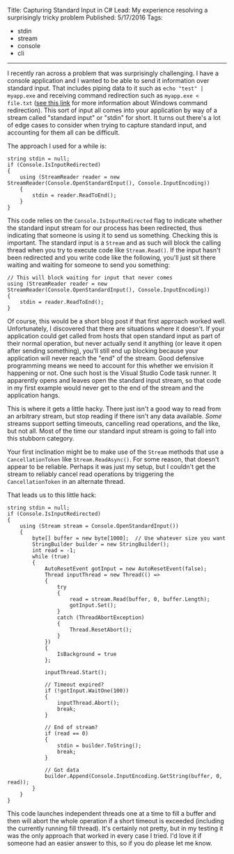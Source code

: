 Title: Capturing Standard Input in C#
Lead: My experience resolving a surprisingly tricky problem
Published: 5/17/2016
Tags:
  - stdin
  - stream
  - console
  - cli
---
I recently ran across a problem that was surprisingly challenging. I have a console application and I wanted to be able to send it information over standard input. That includes piping data to it such as `echo "test" | myapp.exe` and receiving command redirection such as `myapp.exe < file.txt` ([see this link](https://www.microsoft.com/resources/documentation/windows/xp/all/proddocs/en-us/redirection.mspx) for more information about Windows command redirection). This sort of input all comes into your application by way of a stream called "standard input" or "stdin" for short. It turns out there's a lot of edge cases to consider when trying to capture standard input, and accounting for them all can be difficult.

The approach I used for a while is:

```
string stdin = null;
if (Console.IsInputRedirected)
{
    using (StreamReader reader = new StreamReader(Console.OpenStandardInput(), Console.InputEncoding))
    {
        stdin = reader.ReadToEnd();
    }
}
```

This code relies on the `Console.IsInputRedirected` flag to indicate whether the standard input stream for our process has been redirected, thus indicating that someone is using it to send us something. Checking this is important. The standard input is a `Stream` and as such will block the calling thread when you try to execute code like `Stream.Read()`. If the input hasn't been redirected and you write code like the following, you'll just sit there waiting and waiting for someone to send you something:

```
// This will block waiting for input that never comes
using (StreamReader reader = new StreamReader(Console.OpenStandardInput(), Console.InputEncoding))
{
    stdin = reader.ReadToEnd();
}
```

Of course, this would be a short blog post if that first approach worked well. Unfortunately, I discovered that there are situations where it doesn't. If your application could get called from hosts that open standard input as part of their normal operation, but never actually send it anything (or leave it open after sending something), you'll still end up blocking because your application will never reach the "end" of the stream. Good defensive programming means we need to account for this whether we envision it happening or not. One such host is the Visual Studio Code task runner. It apparently opens and leaves open the standard input stream, so that code in my first example would never get to the end of the stream and the application hangs.

This is where it gets a little hacky. There just isn't a good way to read from an arbitrary stream, but stop reading if there isn't any data available. *Some* streams support setting timeouts, cancelling read operations, and the like, but not all. Most of the time our standard input stream is going to fall into this stubborn category.

Your first inclination might be to make use of the `Stream` methods that use a `CancellationToken` like `Stream.ReadAsync()`. For some reason, that doesn't appear to be reliable. Perhaps it was just my setup, but I couldn't get the stream to reliably cancel read operations by triggering the `CancellationToken` in an alternate thread.

That leads us to this little hack:

```
string stdin = null;
if (Console.IsInputRedirected)
{
    using (Stream stream = Console.OpenStandardInput())
    {
        byte[] buffer = new byte[1000];  // Use whatever size you want
        StringBuilder builder = new StringBuilder();
        int read = -1;
        while (true)
        {
            AutoResetEvent gotInput = new AutoResetEvent(false);
            Thread inputThread = new Thread(() =>
            {
                try
                {
                    read = stream.Read(buffer, 0, buffer.Length);
                    gotInput.Set();
                }
                catch (ThreadAbortException)
                {
                    Thread.ResetAbort();
                }
            })
            {
                IsBackground = true
            };

            inputThread.Start();

            // Timeout expired?
            if (!gotInput.WaitOne(100))
            {
                inputThread.Abort();
                break;
            }

            // End of stream?
            if (read == 0)
            {
                stdin = builder.ToString();
                break;
            }

            // Got data
            builder.Append(Console.InputEncoding.GetString(buffer, 0, read));
        }
    }
}
```

This code launches independent threads one at a time to fill a buffer and then will abort the whole operation if a short timeout is exceeded (including the currently running fill thread). It's certainly not pretty, but in my testing it was the only approach that worked in every case I tried. I'd love it if someone had an easier answer to this, so if you do please let me know.
